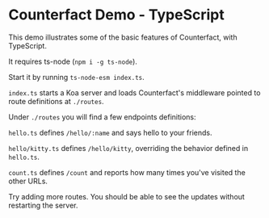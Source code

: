 # Counterfact Demo - TypeScript

This demo illustrates some of the basic features of Counterfact, with TypeScript.

It requires ts-node (`npm i -g ts-node`).

Start it by running `ts-node-esm index.ts`.

`index.ts` starts a Koa server and loads Counterfact's middleware pointed to route definitions at `./routes`.

Under `./routes` you will find a few endpoints definitions:

`hello.ts` defines `/hello/:name` and says hello to your friends.

`hello/kitty.ts` defines `/hello/kitty`, overriding the behavior defined in `hello.ts`.

`count.ts` defines `/count` and reports how many times you've visited the other URLs.

Try adding more routes. You should be able to see the updates without restarting the server.
